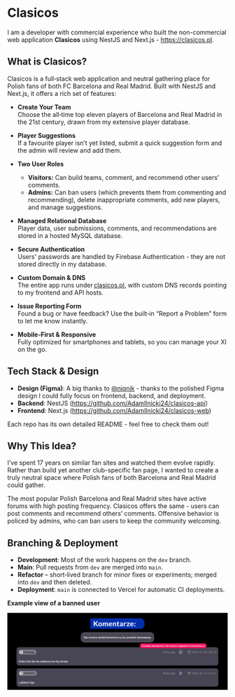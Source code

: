 # Clasicos

I am a developer with commercial experience who built the non-commercial web application **Clasicos** using NestJS and Next.js - https://clasicos.pl.

## What is Clasicos?

Clasicos is a full‑stack web application and neutral gathering place for Polish fans of both FC Barcelona and Real Madrid. Built with NestJS and Next.js, it offers a rich set of features:

- **Create Your Team**  
  Choose the all‑time top eleven players of Barcelona and Real Madrid in the 21st century, drawn from my extensive player database.

- **Player Suggestions**  
  If a favourite player isn’t yet listed, submit a quick suggestion form and the admin will review and add them.

- **Two User Roles**  
  - **Visitors:** Can build teams, comment, and recommend other users' comments.  
  - **Admins:** Can ban users (which prevents them from commenting and recommending), delete inappropriate comments, add new players, and manage suggestions.

- **Managed Relational Database**  
  Player data, user submissions, comments, and recommendations are stored in a hosted MySQL database.

- **Secure Authentication**  
  Users' passwords are handled by Firebase Authentication - they are not stored directly in my database.

- **Custom Domain & DNS**  
  The entire app runs under [clasicos.pl](https://clasicos.pl), with custom DNS records pointing to my frontend and API hosts.

- **Issue Reporting Form**  
  Found a bug or have feedback? Use the built‑in “Report a Problem” form to let me know instantly.

- **Mobile‑First & Responsive**  
  Fully optimized for smartphones and tablets, so you can manage your XI on the go.

## Tech Stack & Design

- **Design (Figma)**: A big thanks to [@njqnik](https://github.com/njqnik) - thanks to the polished Figma design I could fully focus on frontend, backend, and deployment.  
- **Backend**: NestJS (https://github.com/AdamIlnicki24/clasicos-api)  
- **Frontend**: Next.js (https://github.com/AdamIlnicki24/clasicos-web)  

Each repo has its own detailed README - feel free to check them out!


## Why This Idea?

I’ve spent 17 years on similar fan sites and watched them evolve rapidly. Rather than build yet another club-specific fan page, I wanted to create a truly neutral space where Polish fans of both Barcelona and Real Madrid could gather.  

The most popular Polish Barcelona and Real Madrid sites have active forums with high posting frequency. Clasicos offers the same - users can post comments and recommend others’ comments. Offensive behavior is policed by admins, who can ban users to keep the community welcoming.

## Branching & Deployment

- **Development**: Most of the work happens on the `dev` branch.  
- **Main**: Pull requests from `dev` are merged into `main`.
- **Refactor** – short‑lived branch for minor fixes or experiments; merged into `dev` and then deleted.
- **Deployment**: `main` is connected to Vercel for automatic CI deployments.

**Example view of a banned user**

![Example view of a banned user](images/zbanowany-uzytkownik.png)